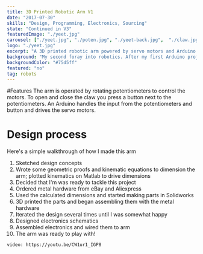 ```yaml
---
title: 3D Printed Robotic Arm V1
date: "2017-07-30"
skills: "Design, Programming, Electronics, Sourcing"
state: "Continued in V3"
featuredImage: "./yeet.jpg"
carousel: ["./yeet.jpg", "./poten.jpg", "./yeet-back.jpg",  "./claw.jpg","./claw-open.jpg", "./claw-under.jpg", ]
logo: "./yeet.jpg"
excerpt: "A 3D printed robotic arm powered by servo motors and Arduino control" 
background: "My second foray into robotics. After my first Arduino project I wanted to test the limits of my skills"
backgroundColor: "#75d5ff"    
featured: "no"
tag: robots
---
```


#Features
The arm is operated by rotating potentiometers to control the motors. To open and close the claw you press a button next to the potentiometers. An Arduino handles the input from the potentiometers and button and drives the servo motors. 

# Design process
Here's a simple walkthrough of how I made this arm
1. Sketched design concepts
2. Wrote some geometric proofs and kinematic equations to dimension the arm; plotted kinematics on Matlab to drive dimensions
4. Decided that I'm was ready to tackle this project
5. Ordered metal hardware from eBay and Aliexpress
6. Used the calculated dimensions and started making parts in Solidworks
7. 3D printed the parts and began assembling them with the metal hardware
8. Iterated the design several times until I was somewhat happy
9. Designed electronics schematics
10. Assembled electronics and wired them to arm
11. The arm was ready to play with!

`video: https://youtu.be/CW1ur1_IGP8`



